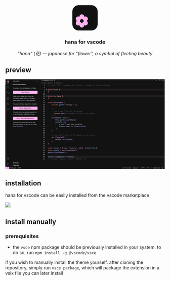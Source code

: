 <div align="center">
    <img
    src="https://raw.githubusercontent.com/itswhisp/hana/refs/heads/main/vscode/icon.png"
    alt="hana icon" height="80" width="80" />
    <h3>
        hana for vscode
    </h3>
    <em>
        "hana" (花) — japanese for "flower", a symbol of fleeting beauty
    </em>
</div>

## preview

![](https://raw.githubusercontent.com/itswhisp/hana/refs/heads/main/vscode/preview.png)

## installation

hana for vscode can be easily installed from the vscode marketplace

[![](https://img.shields.io/badge/install-hana%20for%20vscode-blue?style=flat-square)](https://marketplace.visualstudio.com/items?itemName=itswhisp.hana)

## install manually

### prerequisites

-   the `vsce` npm package should be previously installed in your system. to do
    so, run `npm install -g @vscode/vsce`

if you wish to manually install the theme yourself. after cloning the
repository, simply run `vsce package`, which will package the extension in a
vsix file you can later install
